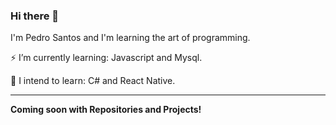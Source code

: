 ### Hi there 👋

I'm Pedro Santos and I'm learning the art of programming.

⚡ I’m currently learning: Javascript and Mysql.

🔭 I intend to learn: C# and React Native.

---
**Coming soon with Repositories and Projects!**
